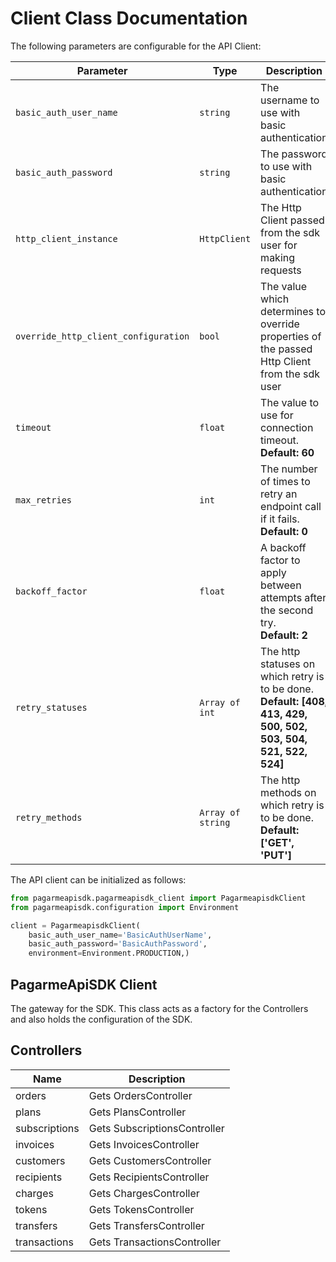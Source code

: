 
# Client Class Documentation

The following parameters are configurable for the API Client:

| Parameter | Type | Description |
|  --- | --- | --- |
| `basic_auth_user_name` | `string` | The username to use with basic authentication |
| `basic_auth_password` | `string` | The password to use with basic authentication |
| `http_client_instance` | `HttpClient` | The Http Client passed from the sdk user for making requests |
| `override_http_client_configuration` | `bool` | The value which determines to override properties of the passed Http Client from the sdk user |
| `timeout` | `float` | The value to use for connection timeout. <br> **Default: 60** |
| `max_retries` | `int` | The number of times to retry an endpoint call if it fails. <br> **Default: 0** |
| `backoff_factor` | `float` | A backoff factor to apply between attempts after the second try. <br> **Default: 2** |
| `retry_statuses` | `Array of int` | The http statuses on which retry is to be done. <br> **Default: [408, 413, 429, 500, 502, 503, 504, 521, 522, 524]** |
| `retry_methods` | `Array of string` | The http methods on which retry is to be done. <br> **Default: ['GET', 'PUT']** |

The API client can be initialized as follows:

```python
from pagarmeapisdk.pagarmeapisdk_client import PagarmeapisdkClient
from pagarmeapisdk.configuration import Environment

client = PagarmeapisdkClient(
    basic_auth_user_name='BasicAuthUserName',
    basic_auth_password='BasicAuthPassword',
    environment=Environment.PRODUCTION,)
```

## PagarmeApiSDK Client

The gateway for the SDK. This class acts as a factory for the Controllers and also holds the configuration of the SDK.

## Controllers

| Name | Description |
|  --- | --- |
| orders | Gets OrdersController |
| plans | Gets PlansController |
| subscriptions | Gets SubscriptionsController |
| invoices | Gets InvoicesController |
| customers | Gets CustomersController |
| recipients | Gets RecipientsController |
| charges | Gets ChargesController |
| tokens | Gets TokensController |
| transfers | Gets TransfersController |
| transactions | Gets TransactionsController |

